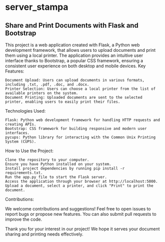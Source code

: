 # server_stampa
## Share and Print Documents with Flask and Bootstrap
This project is a web application created with Flask, a Python web development framework, that allows users to upload documents and print them using a local printer. The application provides an intuitive user interface thanks to Bootstrap, a popular CSS framework, ensuring a consistent user experience on both desktop and mobile devices.
Key Features:

    Document Upload: Users can upload documents in various formats, including .txt, .pdf, .doc, and .docx.
    Printer Selection: Users can choose a local printer from the list of available printers on the system.
    Document Printing: Uploaded documents are sent to the selected printer, enabling users to easily print their files.

Technologies Used:

    Flask: Python web development framework for handling HTTP requests and creating APIs.
    Bootstrap: CSS framework for building responsive and modern user interfaces.
    pycups: Python library for interacting with the Common Unix Printing System (CUPS).

How to Use the Project:

    Clone the repository to your computer.
    Ensure you have Python installed on your system.
    Install project dependencies by running pip install -r requirements.txt.
    Run the app.py file to start the Flask server.
    Access the application through your browser at http://localhost:5000.
    Upload a document, select a printer, and click "Print" to print the document.

Contributions:

We welcome contributions and suggestions! Feel free to open issues to report bugs or propose new features. You can also submit pull requests to improve the code.

Thank you for your interest in our project! We hope it serves your document sharing and printing needs effectively.
